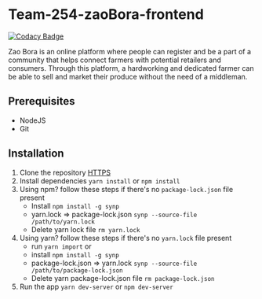 # Team-254-zaoBora-frontend

[![Codacy Badge](https://api.codacy.com/project/badge/Grade/6aa56ee3c9c74cf1a90333c21bc7f3a6)](https://app.codacy.com/gh/BuildForSDGCohort2/Team-254-zaoBora-frontend?utm_source=github.com&utm_medium=referral&utm_content=BuildForSDGCohort2/Team-254-zaoBora-frontend&utm_campaign=Badge_Grade_Settings)

Zao Bora is an online platform where people can register and be a part of a community that helps connect farmers with potential retailers and consumers. Through this platform, a hardworking and dedicated farmer can be able to sell and market their produce without the need of a middleman.

## Prerequisites

- NodeJS
- Git

## Installation

1. Clone the repository [HTTPS](https://github.com/BuildForSDGCohort2/Team-254-zaoBora-frontend.git)
2. Install dependencies `yarn install` or `npm install`
3. Using npm? follow these steps if there's no `package-lock.json` file present
	- Install `npm install -g synp`
	- yarn.lock => package-lock.json `synp --source-file /path/to/yarn.lock`
	- Delete yarn lock file `rm yarn.lock`
4. Using yarn? follow these steps if there's no `yarn.lock` file present
	- run `yarn import` or
	- install `npm install -g synp`
	- package-lock.json => yarn.lock `synp --source-file /path/to/package-lock.json`
	- Delete yarn package-lock.json file `rm package-lock.json`
5. Run the app `yarn dev-server` or `npm dev-server`